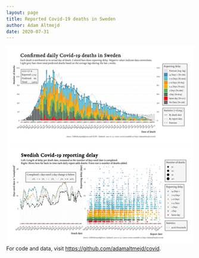 ```yaml
---
layout: page
title: Reported Covid-19 deaths in Sweden
author: Adam Altmejd
date: 2020-07-31
---
```


![Graph of Swedish Covid-19 deaths with reporting delay.](deaths_lag_sweden_2020-07-31.png "Swedish Covid-19 deaths.")
![Graph of Swedish Covid-19 reporting delay in daily deaths.](lag_trend_sweden_2020-07-31.png "Trend in Swedish Covid-19 mortality reporting delay.")
For code and data, visit <https://github.com/adamaltmejd/covid>.
